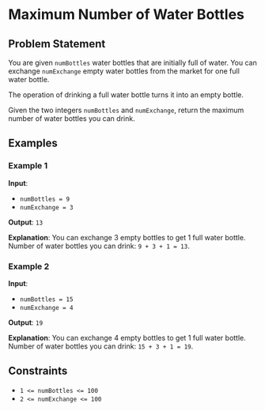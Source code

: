 # Maximum Number of Water Bottles

## Problem Statement

You are given `numBottles` water bottles that are initially full of water. You can exchange `numExchange` empty water bottles from the market for one full water bottle.

The operation of drinking a full water bottle turns it into an empty bottle.

Given the two integers `numBottles` and `numExchange`, return the maximum number of water bottles you can drink.

## Examples

### Example 1

**Input**: 
- `numBottles = 9`
- `numExchange = 3`

**Output**: `13`

**Explanation**: 
You can exchange 3 empty bottles to get 1 full water bottle.
Number of water bottles you can drink: `9 + 3 + 1 = 13`.

### Example 2

**Input**: 
- `numBottles = 15`
- `numExchange = 4`

**Output**: `19`

**Explanation**: 
You can exchange 4 empty bottles to get 1 full water bottle.
Number of water bottles you can drink: `15 + 3 + 1 = 19`.

## Constraints

- `1 <= numBottles <= 100`
- `2 <= numExchange <= 100`

